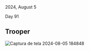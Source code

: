 <p>2024, August 5</p>
Day 91<br>

<h2>Trooper</h2>

![Captura de tela 2024-08-05 184848](https://github.com/user-attachments/assets/5b8306b0-9c18-4972-98ee-841c8d0c34f5)

